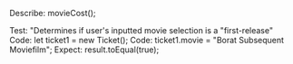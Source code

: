 
Describe: movieCost();

Test: "Determines if user's inputted movie selection is a "first-release"
Code: let ticket1 = new Ticket();
Code: ticket1.movie = "Borat Subsequent Moviefilm";
Expect: result.toEqual(true);


